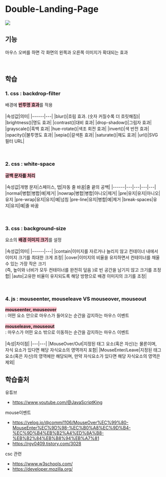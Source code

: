 # Double-Landing-Page
<img src="./Double-Landing-Page.gif">

## 기능
마우스 오버를 하면 각 화면의 왼쪽과 오른쪽 이미지가 확대되는 효과 

<br>

## 학습
### 1. css : backdrop-filter
배경에 <span style="background-color:pink; font-weight:bold">반투명 효과</span>를 적용  
<br>
|속성값|의미| 
|------|---| 
|blur()|흐림 효과. (숫자 커질수록 더 흐릿해짐)| 
|brightness()|명도 효과| 
|contrast()|대비 효과| 
|drop-shadow()|그림자 효과| 
|grayscale()|흑백 효과| 
|hue-rotate()|색조 회전 효과| 
|invert()|색 반전 효과| 
|opacity()|불투명도 효과| 
|sepia()|갈색톤 효과| 
|saturate()|채도 효과| 
|url()|SVG 필터 URL|

<br>

### 2. css : white-space
<span style="background-color:pink; font-weight:bold">공백 문자를 처리</span>    
<br>
|속성값|개행 문자|스페이스, 탭|자동 줄 바꿈|줄 끝의 공백|
|------|---|---|---|---|
|normal|병합|병합|예|제거|
|nowrap|병합|병합|아니오|제거|
|pre|유지|유지|아니오|유지 
|pre-wrap|유지|유지|예|넘침
|pre-line|유지|병합|예|제거
|break-spaces|유지|유지|예|줄 바꿈

<br>

### 3. css : background-size
요소의 <span style="background-color:pink; font-weight:bold">배경 이미지 크기</span>를 설정    
<br> 
|속성값|의미| 
|------|---| 
|contain|이미지를 자르거나 늘리지 않고 컨테이너 내에서 이미지 크기를 최대한 크게 조정|
|cover|이미지의 비율을 유지하면서 컨테이너를 채울 수 있는 가장 작은 크기<br>(즉, 높이와 너비가 모두 컨테이너를 완전히 덮음 )로 빈 공간을 남기지 않고 크기를 조정합|
|auto|고유한 비율이 유지되도록 해당 방향으로 배경 이미지의 크기를 조정|

<br>

### 4. js : mouseenter, mouseleave VS  mouseover, mouseout
<span style="background: pink; font-weight: bold">mouseenter, mouseover</span>  
: 어떤 요소 안으로 마우스가 들어오는 순간을 감지하는 마우스 이벤트   
<br>
<span style="background: pink; font-weight: bold">mouseleave, mouseout</span>  
: 마우스가 어떤 요소 밖으로 이동하는 순간을 감지하는 마우스 이벤트  
<br>
|속성|차이점|
|---|---|
|MouseOver/Out|지정된 태그 요소(혹은 자신)는 물론이며, 자식 요소가 있다면 해당 자식요소의 영역까지 포함|
|MouseEnter/Leave|지정된 태그 요소(혹은 자신)의 영역에만 해당되며, 만약 자식요소가 있다면 해당 자식요소의 영역은 제외|

## 학습출처 
유튜브  
- https://www.youtube.com/@JavaScriptKing  

mouse이벤트  
- https://velog.io/@commi1106/MouseOver%EC%99%80-MouseEnter%EC%9D%98-%EC%B0%A8%EC%9D%B4-%EC%9D%B4%EB%B2%A4%ED%8A%B8-%EB%B2%84%EB%B8%94%EB%A7%81  
- https://rgy0409.tistory.com/3028

csc 관련  
- https://www.w3schools.com/
- https://developer.mozilla.org/
